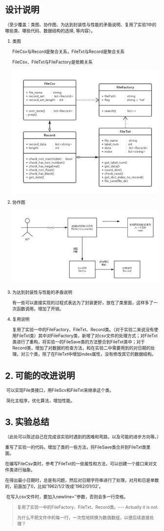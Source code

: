 # 设计说明

​	（至少覆盖：类图、协作图、为达到封装性与性能的矛盾说明、复用了实验1中的哪些类、哪些代码、数据结构的选择, 等内容）。

1. 类图

   FileCsv与Record是聚合关系，FileTxt与Record是聚合关系

   FileCsv、FileTxt与FileFactory是依赖关系

   ![类图](.\PIC\类图.png)

2. 协作图

   ![协作图](.\PIC\协作图.png)

3. 为达到封装性与性能的矛盾说明

   有一些可以直接实现的过程式表达为了封装更好，放在了类里面，这样多了一次函数调用，增加了开销。

4. 复用说明

   复用了实验一中的FileFactory、FileTxt、Record类。（对于实验二来说没有使用FileTxt类）其中对FileFactory类，新增了对csv文件的处理方式；对FileTxt类进行了重构，将实验一的FileSave类的方法整合到FileTxt类中；对于Record类，增加了对数据的检查方法，和在实验二中需要用到的对日期的处理。对三个类，除了在FileTxt中增加index属性，没有修改其它的数据结构。

# 2. 可能的改进说明

​	可以实现File类接口，用FileScv和FileTxt来继承这个类。

​	简化主程序，优化算法，增加性能。

# 3. 实验总结

​	（此处可以陈述自己在完成该实验时遇到的困难和弯路，以及可能的进步方向等。）

​	重写了实验一的代码，增加了类的一些方法，将FileSave类合并到FileTxt类里面。

​	在编写FileCsv类时，参考了FileTxt的一些属性和方法，可以创建一个接口来对文件类进行抽象。

​	在得出最小日期时，总是有问题，然后对日期字符串进行了处理，对月和日是单数的，前面加了0，比如’1962/1/2’改成’1962/01/02’。

​	在写入csv文件时，要加入newline=’’参数，否则会多一行空格。

> 复用了实验一中的FileFactory、FileTxt、Record类。--- Actually it is not.﻿﻿﻿﻿
>
> 为什么不把文件中的每一行，一次性地转换为数值数组，以便后续直接处理？﻿﻿﻿﻿﻿﻿﻿﻿﻿﻿﻿﻿﻿﻿﻿﻿﻿﻿﻿